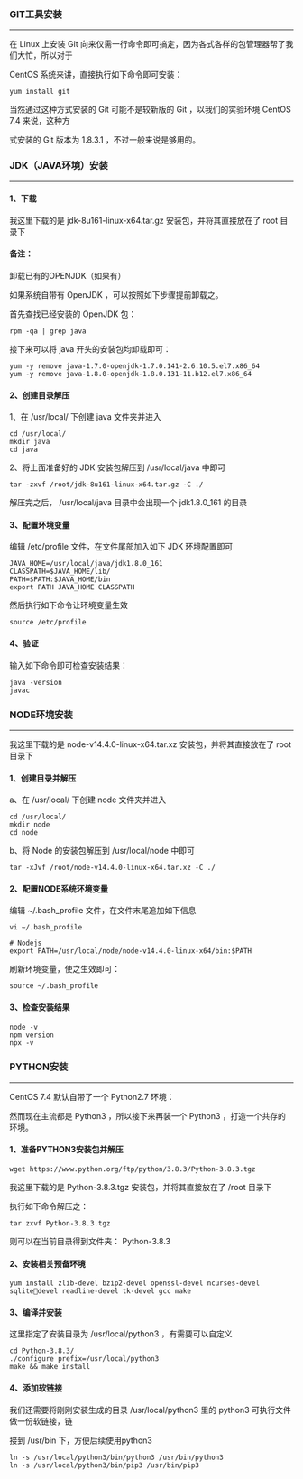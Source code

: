 ### GIT⼯具安装

---

在 Linux 上安装 Git 向来仅需⼀⾏命令即可搞定，因为各式各样的包管理器帮了我们⼤忙，所以对于

CentOS 系统来讲，直接执⾏如下命令即可安装：

```shell
yum install git
```

当然通过这种⽅式安装的 Git 可能不是较新版的 Git ，以我们的实验环境 CentOS 7.4 来说，这种⽅

式安装的 Git 版本为 1.8.3.1 ，不过⼀般来说是够⽤的。



### JDK（JAVA环境）安装

---

#### 1、下载

我这⾥下载的是 jdk-8u161-linux-x64.tar.gz 安装包，并将其直接放在了 root ⽬录下



#### 备注：

卸载已有的OPENJDK（如果有）

如果系统⾃带有 OpenJDK ，可以按照如下步骤提前卸载之。

⾸先查找已经安装的 OpenJDK 包：

```shell
rpm -qa | grep java
```

接下来可以将 java 开头的安装包均卸载即可：

```shell
yum -y remove java-1.7.0-openjdk-1.7.0.141-2.6.10.5.el7.x86_64
yum -y remove java-1.8.0-openjdk-1.8.0.131-11.b12.el7.x86_64
```

#### 2、创建目录解压

1、在 /usr/local/ 下创建 java ⽂件夹并进⼊

```shell
cd /usr/local/
mkdir java
cd java
```

2、将上⾯准备好的 JDK 安装包解压到 /usr/local/java 中即可

```shell
tar -zxvf /root/jdk-8u161-linux-x64.tar.gz -C ./
```

解压完之后， /usr/local/java ⽬录中会出现⼀个 jdk1.8.0_161 的⽬录

#### 3、配置环境变量

编辑 /etc/profile ⽂件，在⽂件尾部加⼊如下 JDK 环境配置即可

```shell
JAVA_HOME=/usr/local/java/jdk1.8.0_161
CLASSPATH=$JAVA_HOME/lib/
PATH=$PATH:$JAVA_HOME/bin
export PATH JAVA_HOME CLASSPATH
```

然后执⾏如下命令让环境变量⽣效

```shell
source /etc/profile
```

#### 4、验证

输⼊如下命令即可检查安装结果：

```shell
java -version
javac
```



### NODE环境安装

---

我这⾥下载的是 node-v14.4.0-linux-x64.tar.xz 安装包，并将其直接放在了 root ⽬录下

#### 1、创建⽬录并解压

a、在 /usr/local/ 下创建 node ⽂件夹并进⼊

```shell
cd /usr/local/
mkdir node
cd node
```

b、将 Node 的安装包解压到 /usr/local/node 中即可

```shell
tar -xJvf /root/node-v14.4.0-linux-x64.tar.xz -C ./
```

#### 2、配置NODE系统环境变量

编辑 ~/.bash_profile ⽂件，在⽂件末尾追加如下信息

```shell
vi ~/.bash_profile

# Nodejs
export PATH=/usr/local/node/node-v14.4.0-linux-x64/bin:$PATH
```

刷新环境变量，使之⽣效即可：

```shell
source ~/.bash_profile
```

#### 3、检查安装结果

```shell
node -v
npm version
npx -v
```



### PYTHON安装

---

CentOS 7.4 默认⾃带了⼀个 Python2.7 环境：

然⽽现在主流都是 Python3 ，所以接下来再装⼀个 Python3 ，打造⼀个共存的环境。



#### 1、准备PYTHON3安装包并解压

```shell
wget https://www.python.org/ftp/python/3.8.3/Python-3.8.3.tgz
```

我这⾥下载的是 Python-3.8.3.tgz 安装包，并将其直接放在了 /root ⽬录下

执⾏如下命令解压之：

```shell
tar zxvf Python-3.8.3.tgz
```

则可以在当前⽬录得到⽂件夹： Python-3.8.3



#### 2、安装相关预备环境

```shell
yum install zlib-devel bzip2-devel openssl-devel ncurses-devel sqlitedevel readline-devel tk-devel gcc make
```

#### 3、编译并安装

这⾥指定了安装⽬录为 /usr/local/python3 ，有需要可以⾃定义

```shell
cd Python-3.8.3/
./configure prefix=/usr/local/python3
make && make install
```

#### 4、添加软链接

我们还需要将刚刚安装⽣成的⽬录 /usr/local/python3 ⾥的 python3 可执⾏⽂件做⼀份软链接，链

接到 /usr/bin 下，⽅便后续使⽤python3

```shell
ln -s /usr/local/python3/bin/python3 /usr/bin/python3
ln -s /usr/local/python3/bin/pip3 /usr/bin/pip3
```

